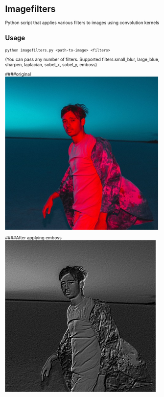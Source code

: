 # Imagefilters
Python script that applies various filters to images using convolution kernels

## Usage
`python imagefilters.py <path-to-image> <filters>`

(You can pass any number of filters. Supported filters:small_blur, large_blue, sharpen, laplacian, sobel_x, sobel_y, emboss)


####original
![interface](s.jpg)

####After applying emboss
![interface](final.PNG)

